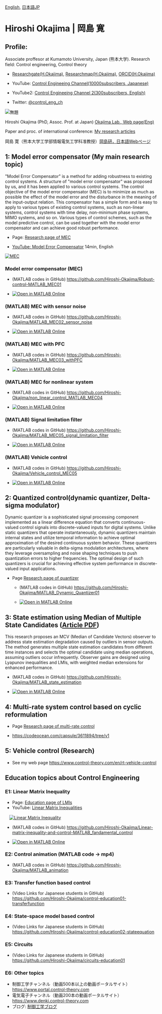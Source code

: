 [English](https://github.com/Hiroshi-Okajima), [日本語JP](https://github.com/Hiroshi-Okajima/Profile-Japanese)

# Hiroshi Okajima | 岡島 寛

## Profile: 

Associate proffesor at Kumamoto University, Japan (熊本大学). Research field: Control engineering, Control theory

- [Researchgate(H.Okajima)](https://www.researchgate.net/profile/Hiroshi-Okajima), [Researchmap(H.Okajima)](https://researchmap.jp/read0203288?lang=en), [ORCID(H.Okajima)](https://orcid.org/0000-0001-7621-7482)

- YouTube: [Control Engineeing Channel(10000subscribers, Japanese)](https://www.youtube.com/c/ControlEngineeringChannel/videos)

- YouTube2: [Control Engineeing Channel 2(300subscribers, English)](https://www.youtube.com/@ControlEngineeringCh/videos)

- Twitter: [@control_eng_ch](https://twitter.com/control_eng_ch)

![無題](https://user-images.githubusercontent.com/112537733/188295382-7b3892e7-38ec-4fc6-93e2-f9d575c0926c.jpg)

Hiroshi Okajima (PhD, Assoc. Prof. at Japan) [Okajima Lab., Web page(Eng)](https://www.control-theory.com/en)

Paper and proc. of international conference: [My research articles](https://www.control-theory.com/en/research-achievements) 

岡島 寛（熊本大学工学部情報電気工学科准教授）[岡島研，日本語Webページ](https://www.control-theory.com)

## 1: Model error compensator (My main research topic)

"Model Error Compensator" is a method for adding robustness to existing control systems. A structure of "model error compensator" was proposed by us, and it has been applied to various control systems. The control objective of the model error compensator (MEC) is to minimize as much as possible the effect of the model error and the disturbance in the meaning of the input-output relation. This compensator has a simple form and is easy to apply to various types of existing control systems, such as non-linear systems, control systems with time delay, non-minimum phase systems, MIMO systems, and so on. Various types of control schemes, such as the model predictive control, can be used together with the model error compensator and can achieve good robust performance. 

- Page: [Research page of MEC](https://www.control-theory.com/en/rt-model-error-compensator)

- [YouTube: Model Error Compensator](https://youtu.be/UbEQD22V20c?si=fTFpegjDsDgVg74e) 14min, English
 
[![MEC](https://github.com/user-attachments/assets/1b70efcd-2898-47f0-8ccb-493d5baf186d)](https://youtu.be/UbEQD22V20c?si=fTFpegjDsDgVg74e)

### Model error compensator (MEC)
 - (MATLAB codes in GitHub) https://github.com/Hiroshi-Okajima/Robust-control-MATLAB_MEC01

 - [![Open in MATLAB Online](https://www.mathworks.com/images/responsive/global/open-in-matlab-online.svg)](https://matlab.mathworks.com/open/github/v1?repo=Hiroshi-Okajima/Robust-control-MATLAB_MEC01)

### (MATLAB) MEC with sensor noise 

- (MATLAB codes in GitHub) https://github.com/Hiroshi-Okajima/MATLAB_MEC02_sensor_noise

- [![Open in MATLAB Online](https://www.mathworks.com/images/responsive/global/open-in-matlab-online.svg)](https://matlab.mathworks.com/open/github/v1?repo=Hiroshi-Okajima/MATLAB_MEC02_sensor_noise)
  
### (MATLAB) MEC with PFC 
- (MATLAB codes in GitHub) https://github.com/Hiroshi-Okajima/MATLAB_MEC03_withPFC

- [![Open in MATLAB Online](https://www.mathworks.com/images/responsive/global/open-in-matlab-online.svg)](https://matlab.mathworks.com/open/github/v1?repo=Hiroshi-Okajima/MATLAB_MEC03_withPFC)
  
### (MATLAB) MEC for nonlinear system 

- (MATLAB codes in GitHub) https://github.com/Hiroshi-Okajima/non_linear_control_MATLAB_MEC04
  
- [![Open in MATLAB Online](https://www.mathworks.com/images/responsive/global/open-in-matlab-online.svg)](https://matlab.mathworks.com/open/github/v1?repo=Hiroshi-Okajima/non_linear_control_MATLAB_MEC04)
  
### (MATLAB) Signal limitation filter 
- (MATLAB codes in GitHub) https://github.com/Hiroshi-Okajima/MATLAB_MEC05_signal_limitation_filter

- [![Open in MATLAB Online](https://www.mathworks.com/images/responsive/global/open-in-matlab-online.svg)](https://matlab.mathworks.com/open/github/v1?repo=Hiroshi-Okajima/MATLAB_MEC05_signal_limitation_filter)
 
### (MATLAB) Vehicle control 

- (MATLAB codes in GitHub) https://github.com/Hiroshi-Okajima/Vehicle_control_MEC05

- [![Open in MATLAB Online](https://www.mathworks.com/images/responsive/global/open-in-matlab-online.svg)](https://matlab.mathworks.com/open/github/v1?repo=Hiroshi-Okajima/Vehicle_control_MEC05)

## 2: Quantized control(dynamic quantizer, Delta-sigma modulator)

Dynamic quantizer is a sophisticated signal processing component implemented as a linear difference equation that converts continuous-valued control signals into discrete-valued inputs for digital systems. Unlike static quantizers that operate instantaneously, dynamic quantizers maintain internal states and utilize temporal information to achieve optimal approximation of the desired continuous system behavior. These quantizers are particularly valuable in delta-sigma modulation architectures, where they leverage oversampling and noise shaping techniques to push quantization errors to higher frequencies. The optimal design of such quantizers is crucial for achieving effective system performance in discrete-valued input applications.

- Page [Research page of quantizer](https://www.control-theory.com/en/rt-dynamic-quantizer)

  -  (MATLAB codes in GitHub) https://github.com/Hiroshi-Okajima/MATLAB_Dynamic_Quantizer01
  
  - [![Open in MATLAB Online](https://www.mathworks.com/images/responsive/global/open-in-matlab-online.svg)](https://matlab.mathworks.com/open/github/v1?repo=Hiroshi-Okajima/MATLAB_Dynamic_Quantizer01)

## 3: State estimation using Median of Multiple State Candidates ([Article PDF](https://www.tandfonline.com/doi/full/10.1080/18824889.2021.1985702))

This research proposes an MCV (Median of Candidate Vectors) observer to address state estimation degradation caused by outliers in sensor outputs. The method generates multiple state estimation candidates from different time instances and selects the optimal candidate using median operations, assuming outliers occur infrequently. Observer gains are designed using Lyapunov inequalities and LMIs, with weighted median extensions for enhanced performance.

  - (MATLAB codes in GitHub) https://github.com/Hiroshi-Okajima/MATLAB_state_estimation

- [![Open in MATLAB Online](https://www.mathworks.com/images/responsive/global/open-in-matlab-online.svg)](https://matlab.mathworks.com/open/github/v1?repo=Hiroshi-Okajima/MATLAB_state_estimation)

## 4: Multi-rate system control based on cyclic reformulation 

- Page [Research page of multi-rate control](https://www.control-theory.com/en/rt-multi-rate-system)

- https://codeocean.com/capsule/3611894/tree/v1

## 5: Vehicle control (Research)

  - See my web page https://www.control-theory.com/en/rt-vehicle-control

## Education topics about Control Engineering

### E1: Linear Matrix Inequality 

- Page: [Education page of LMIs](https://www.control-theory.com/en/et-linear-matrix-inequality)
- YouTube: [Linear Matrix Inequalities](https://youtu.be/gJT_rudgnSY?si=mrtiYnEakJWn8Y14)

　[![Linear Matrix Inequality](https://user-images.githubusercontent.com/112537733/188101141-f86dee2e-ba6a-41c3-b223-e12b2da5aef6.png)](https://youtu.be/gJT_rudgnSY?si=mrtiYnEakJWn8Y14)

  - (MATLAB codes in GitHub) https://github.com/Hiroshi-Okajima/Linear-matrix-inequality-and-control-MATLAB_fandamental_control

- [![Open in MATLAB Online](https://www.mathworks.com/images/responsive/global/open-in-matlab-online.svg)](https://matlab.mathworks.com/open/github/v1?repo=Hiroshi-Okajima/Linear-matrix-inequality-and-control-MATLAB_fandamental_control)

### E2: Control animation (MATLAB code -> mp4)

 - (MATLAB codes in GitHub) https://github.com/Hiroshi-Okajima/MATLAB_animation

  ### E3: Transfer function based control 
  - (Video Links for Japanese students in GitHub) https://github.com/Hiroshi-Okajima/control-education01-transferfunction
   
 ### E4: State-space model based control
 - (Video Links for Japanese students in GitHub) https://github.com/Hiroshi-Okajima/control-education02-stateequation

### E5: Circuits
 - (Video Links for Japanese students in GitHub) https://github.com/Hiroshi-Okajima/circuits-education01
 ### E6: Other topics
 - 制御工学チャンネル（動画500本以上の動画ポータルサイト） https://www.portal.control-theory.com
 - 電気電子チャンネル（動画200本の動画ポータルサイト） https://www.denki.control-theory.com
 - ブログ: [制御工学ブログ](https://blog.control-theory.com)
